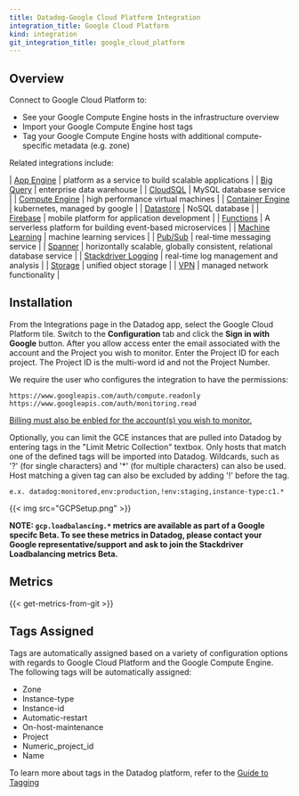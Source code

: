 ```yaml
---
title: Datadog-Google Cloud Platform Integration
integration_title: Google Cloud Platform
kind: integration
git_integration_title: google_cloud_platform
---
```


## Overview

Connect to Google Cloud Platform to:

* See your Google Compute Engine hosts in the infrastructure overview
* Import your Google Compute Engine host tags
* Tag your Google Compute Engine hosts with additional compute-specific metadata (e.g. zone)

Related integrations include:

| [App Engine](/integrations/google_app_engine) | platform as a service to build scalable applications |
| [Big Query](/integrations/google_cloud_big_query) | enterprise data warehouse |
| [CloudSQL](/integrations/google_cloudsql) | MySQL database service |
| [Compute Engine](/integrations/google_compute_engine) | high performance virtual machines |
| [Container Engine](/integrations/google_container_engine) | kubernetes, managed by google |
| [Datastore](/integrations/google_cloud_datastore) | NoSQL database |
| [Firebase](/integrations/google_cloud_firebase) | mobile platform for application development |
| [Functions](/integrations/google_cloud_functions) | A serverless platform for building event-based microservices |
| [Machine Learning](/integrations/google_cloud_ml) | machine learning services |
| [Pub/Sub](/integrations/google_cloud_pubsub) | real-time messaging service |
| [Spanner](/integrations/google_cloud_spanner) | horizontally scalable, globally consistent, relational database service |
| [Stackdriver Logging](/integrations/google_stackdriver_logging) | real-time log management and analysis  |
| [Storage](/integrations/google_cloud_storage) | unified object storage |
| [VPN](/integrations/google_cloud_vpn) | managed network functionality |


## Installation

From the Integrations page in the Datadog app, select the Google Cloud Platform tile. Switch to the **Configuration** tab and click the **Sign in with Google** button. After you allow access enter the email associated with the account and the Project you wish to monitor. Enter the Project ID for each project. The Project ID is the multi-word id and not the Project Number.

We require the user who configures the integration to have the permissions:

~~~
https://www.googleapis.com/auth/compute.readonly
https://www.googleapis.com/auth/monitoring.read
~~~

[Billing must also be enbled for the account(s) you wish to monitor.][1]


Optionally, you can limit the GCE instances that are pulled into Datadog by entering tags in the "Limit Metric Collection" textbox. Only hosts that match one of the defined tags will be imported into Datadog. Wildcards, such as '?' (for single characters) and '*' (for multiple characters) can also be used. Host matching a given tag can also be excluded by adding '!' before the tag.

~~~
e.x. datadog:monitored,env:production,!env:staging,instance-type:c1.*
~~~

{{< img src="GCPSetup.png" >}}

**NOTE: `gcp.loadbalancing.*` metrics are available as part of a Google specifc Beta. To see these metrics in Datadog, please contact your Google representative/support and ask to join the Stackdriver Loadbalancing metrics Beta.**

## Metrics

{{< get-metrics-from-git >}}


## Tags Assigned

Tags are automatically assigned based on a variety of configuration options with regards to Google Cloud Platform and the Google Compute Engine. The following tags will be automatically assigned:

* Zone
* Instance-type
* Instance-id
* Automatic-restart
* On-host-maintenance
* Project
* Numeric_project_id
* Name

To learn more about tags in the Datadog platform, refer to the [Guide to Tagging](/guides/tagging)

[1]: https://support.google.com/cloud/answer/6293499?hl=en
